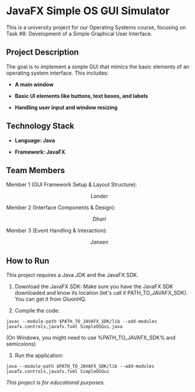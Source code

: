 # JavaFX Simple OS GUI Simulator

This is a university project for our Operating Systems course, focusing on Task #8: Development of a Simple Graphical User Interface.

## Project Description

The goal is to implement a simple GUI that mimics the basic elements of an operating system interface. This includes:

* **A main window**

* **Basic UI elements like buttons, text boxes, and labels**

* **Handling user input and window resizing**

## Technology Stack

* **Language: Java**

* **Framework: JavaFX**

## Team Members

Member 1 (GUI Framework Setup & Layout Structure): 

$$Lander$$

Member 2 (Interface Components & Design): 

$$Dharl$$

Member 3 (Event Handling & Interaction): 

$$Janxen$$

## How to Run

This project requires a Java JDK and the JavaFX SDK.

1. Download the JavaFX SDK: Make sure you have the JavaFX SDK downloaded and know its location (let's call it PATH_TO_JAVAFX_SDK). You can get it from GluonHQ.

2. Compile the code:

```javac --module-path $PATH_TO_JAVAFX_SDK/lib --add-modules javafx.controls,javafx.fxml SimpleOSGui.java```



(On Windows, you might need to use %PATH_TO_JAVAFX_SDK% and semicolons)

3. Run the application:

```java --module-path $PATH_TO_JAVAFX_SDK/lib --add-modules javafx.controls,javafx.fxml SimpleOSGui```



_This project is for educational purposes._
